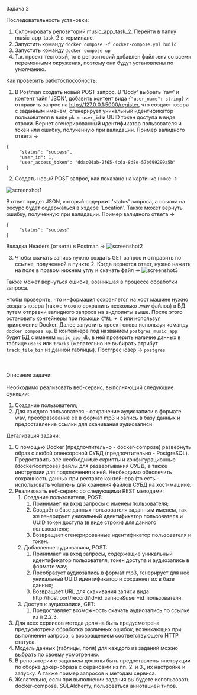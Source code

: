 Задача 2

Последовательность установки:

1) Склонировать репозиторий music_app_task_2. Перейти в папку music_app_task_2 в терминале.
2) Запустить команду ```docker compose -f docker-compose.yml build```
3) Запустить команду ```docker compose up```
4) Т.к. проект тестовый, то в репозиторий добавлен файл .env со всеми переменными окружения, поэтому они будут установлены по умолчанию.

Как проверить работоспособность:

1) В Postman создать новый POST запрос. В 'Body' выбрать 'raw' и контент тайп 'JSON', добавить контент вида ```{"user_name": string}``` и отправить запрос на http://127.0.0.1:5000/register, что создаст юзера с заданным именем, сгенерирует уникальный идентификатор пользователя в виде
```pk = user_id``` и UUID токен доступа в виде строки. Вернет сгенерированный идентификатор пользователя и токен или ошибку, полученную при валидации. Пример валидного ответа ->
```
{
     "status": "success",
     "user_id": 1,
     "user_access_token": "ddac04ab-2f65-4c6a-8d8e-57b699299a5b"
}
```

2) Создать новый POST запрос, как показано на картинке ниже ->

![screenshot1](screenshots/add_track_request.png)

В ответ придет JSON, который содержит 'status' запроса, а ссылка на ресурс будет содержаться в хэдере 'Location'. Также может вернуть ошибку,
полученную при валидации. Пример валидного ответа ->
```
{
     "status": "success"
}
```
Вкладка Headers (ответа) в Postman ->
![screenshot2](screenshots/save_track_request.png)

3) Чтобы скачать запись нужно создать GET запрос и отправить по ссылке, полученной в пункте 2. Когда вернется ответ, нужно нажать на поле в правом нижнем углу и скачать файл ->
![screenshot3](screenshots/get_track_request.png)

Также может вернуться ошибка, возникшая в процессе обработки запроса.

Чтобы проверить, что информация сохраняется на хост машине нужно создать юзера (также можно сохранить несколько .wav файлов) 
в БД путем отправки валидного запроса на эндпоинты выше. После этого остановить контейнеры при помощи ```CTRL + C``` или используя
приложение Docker. Далее запустить проект снова используя команду ```docker compose up```. В контейнере под названием ```postgres_music_app```
будет БД с именем ```music_app_db```, в ней проверить наличие данных в таблице ```users``` или ```tracks``` (желательно не выбирать атрибут ```track_file_bin``` из данной таблицы). Постгрес юзер -> ```postgres```
\
\
\
\
Описание задачи: \
\
Необходимо реализовать веб-сервис, выполняющий следующие функции:
1. Создание пользователя;
2. Для каждого пользователя - сохранение аудиозаписи в формате wav, преобразование её в формат mp3 и запись в базу данных и предоставление ссылки для скачивания аудиозаписи.

Детализация задачи:

1. С помощью Docker (предпочтительно - docker-compose) развернуть образ с любой опенсорсной СУБД (предпочтительно - PostgreSQL). Предоставить все необходимые скрипты и конфигурационные (docker/compose) файлы для развертывания СУБД, а также инструкции для подключения к ней. Необходимо обеспечить сохранность данных при рестарте контейнера (то есть - использовать volume-ы для хранения файлов СУБД на хост-машине.
2. Реализовать веб-сервис со следующими REST методами:
    1. Создание пользователя, POST:
        1. Принимает на вход запросы с именем пользователя;
        2. Создаёт в базе данных пользователя заданным именем, так же генерирует уникальный идентификатор пользователя и UUID токен доступа (в виде строки) для данного пользователя;
        3. Возвращает сгенерированные идентификатор пользователя и токен.
    2. Добавление аудиозаписи, POST:
        1. Принимает на вход запросы, содержащие уникальный идентификатор пользователя, токен доступа и аудиозапись в формате wav;
        2. Преобразует аудиозапись в формат mp3, генерирует для неё уникальный UUID идентификатор и сохраняет их в базе данных;
        3. Возвращает URL для скачивания записи вида http://host:port/record?id=id_записи&user=id_пользователя.
    3. Доступ к аудиозаписи, GET:
        1. Предоставляет возможность скачать аудиозапись по ссылке из п 2.2.3.
3. Для всех сервисов метода должна быть предусмотрена предусмотрена обработка различных ошибок, возникающих при выполнении запроса, с возвращением соответствующего HTTP статуса.
4. Модель данных (таблицы, поля) для каждого из заданий можно выбрать по своему усмотрению.
5. В репозитории с заданием должны быть предоставлены инструкции по сборке докер-образа с сервисами из пп. 2. и 3., их настройке и запуску. А также пример запросов к методам сервиса.
6. Желательно, если при выполнении задания вы будете использовать docker-compose, SQLAlchemy,  пользоваться аннотацией типов.
